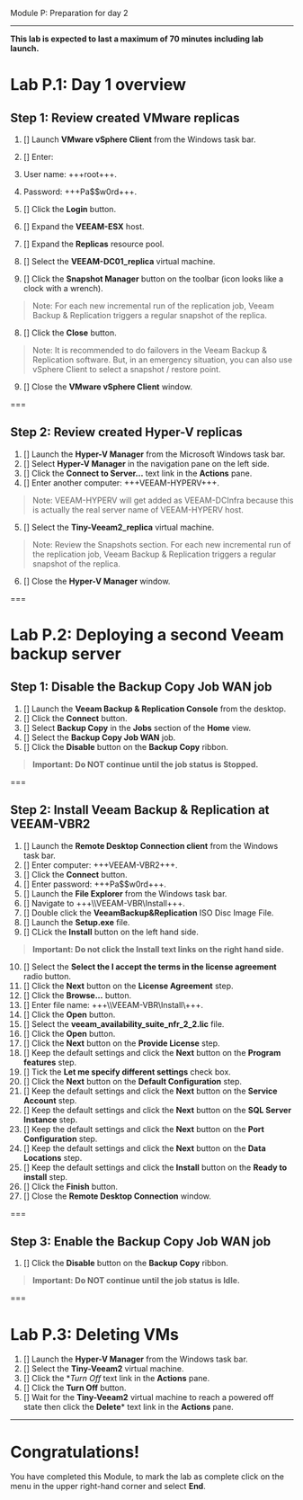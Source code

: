  Module P: Preparation for day 2

---
**This lab is expected to last a maximum of 70 minutes including lab launch.**

# Lab P.1: Day 1 overview

## Step 1: Review created VMware replicas

1. [] Launch **VMware vSphere Client** from the Windows task bar.
2. [] Enter:
 1. User name: +++root+++.
 2. Password: +++Pa$$w0rd+++.

3. [] Click the **Login** button.
4. [] Expand the **VEEAM-ESX** host.
5. [] Expand the **Replicas** resource pool.
6. [] Select the **VEEAM-DC01_replica** virtual machine.
7. [] Click the **Snapshot Manager** button on the toolbar (icon looks like a clock with a wrench).
> Note: For each new incremental run of the replication job, Veeam Backup & Replication triggers a regular snapshot of the replica.

8. [] Click the **Close** button.
> Note: It is recommended to do failovers in the Veeam Backup & Replication software. But, in an emergency situation, you can also use vSphere Client to select a snapshot / restore point.
9. [] Close the **VMware vSphere Client** window.

===

## Step 2: Review created Hyper-V replicas

1. [] Launch the **Hyper-V Manager** from the Microsoft Windows task bar.
2. [] Select **Hyper-V Manager** in the navigation pane on the left side.
3. [] Click the **Connect to Server...** text link in the **Actions** pane.
4. [] Enter another computer: +++VEEAM-HYPERV+++.
> Note: VEEAM-HYPERV will get added as VEEAM-DCInfra because this is actually the real server name of VEEAM-HYPERV host.

5. [] Select the **Tiny-Veeam2_replica** virtual machine.
> Note: Review the Snapshots section. For each new incremental run of the replication job, Veeam Backup & Replication triggers a regular snapshot of the replica.

6. [] Close the **Hyper-V Manager** window.

===

# Lab P.2: Deploying a second Veeam backup server

## Step 1: Disable the Backup Copy Job WAN job

1. [] Launch the **Veeam Backup & Replication Console** from the desktop.
2. [] Click the **Connect** button.
3. [] Select **Backup Copy** in the **Jobs** section of the **Home** view.
4. [] Select the **Backup Copy Job WAN** job.
5. [] Click the **Disable** button on the **Backup Copy** ribbon.
> **Important: Do NOT continue until the job status is Stopped.**

===

## Step 2: Install Veeam Backup & Replication at VEEAM-VBR2

1. [] Launch the **Remote Desktop Connection client** from the Windows task bar.
2. [] Enter computer: +++VEEAM-VBR2+++.
3. [] Click the **Connect** button.
4. [] Enter password: +++Pa$$w0rd+++.
5. [] Launch the **File Explorer** from the Windows task bar.
6. [] Navigate to +++\\\\VEEAM-VBR\\Install+++.
7. [] Double click the **VeeamBackup&Replication** ISO Disc Image File.
8. [] Launch the **Setup.exe** file.
9. [] CLick the **Install** button on the left hand side.
> **Important: Do not click the Install text links on the right hand side.**

10. [] Select the **Select the I accept the terms in the license agreement** radio button.
11. [] Click the **Next** button on the **License Agreement** step.
12. [] Click the **Browse...** button.
13. [] Enter file name: +++\\\\VEEAM-VBR\\Install\\+++.
14. [] Click the **Open** button.
15. [] Select the **veeam_availability_suite_nfr_2_2.lic** file.
16. [] Click the **Open** button.
17. [] Click the **Next** button on the **Provide License** step.
18. [] Keep the default settings and click the **Next** button on the **Program features** step.
19. [] Tick the **Let me specify different settings** check box.
20. [] Click the **Next** button on the **Default Configuration** step.
21. [] Keep the default settings and click the **Next** button on the **Service Account** step.
22. [] Keep the default settings and click the **Next** button on the **SQL Server Instance** step.
23. [] Keep the default settings and click the **Next** button on the **Port Configuration** step.
24. [] Keep the default settings and click the **Next** button on the **Data Locations** step.
24. [] Keep the default settings and click the **Install** button on the **Ready to install** step.
25. [] Click the **Finish** button.
26. [] Close the **Remote Desktop Connection** window.

===

## Step 3: Enable the Backup Copy Job WAN job

1. [] Click the **Disable** button on the **Backup Copy** ribbon.
> **Important: Do NOT continue until the job status is Idle.**

===

# Lab P.3: Deleting VMs

1. [] Launch the **Hyper-V Manager** from the Windows task bar.
2. [] Select the **Tiny-Veeam2** virtual machine.
3. [] Click the **Turn Off* text link in the **Actions** pane.
4. [] Click the **Turn Off** button.
5. [] Wait for the **Tiny-Veeam2** virtual machine to reach a powered off state then click the **Delete*** text link in the **Actions** pane.


---

# Congratulations!

You have completed this Module, to mark the lab as complete click on the menu in the upper right-hand corner and select **End**.
